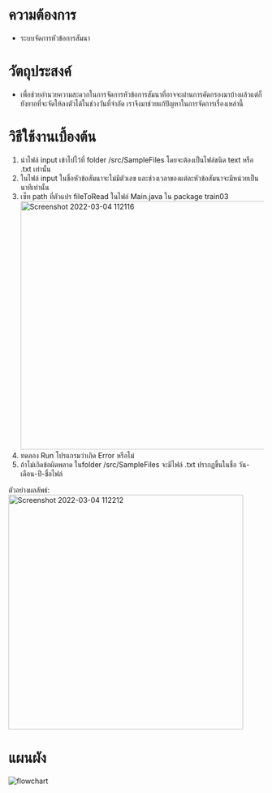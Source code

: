 # ความต้องการ
* ระบบจัดการหัวข้อการสัมนา

# วัตถุประสงค์
* เพื่อช่วยอำนวยความสะดวกในการจัดการหัวข้อการสัมนาที่อาจจะผ่านการคัดกรองมาบ้างแล้วแต่ก็ยังยากที่จะจัดให้ลงตัวได้ในช่วงวันที่จำกัด เราจึงมาช่วยแก้ปัญหาในการจัดการเรื่องเหล่านี้

# วิธีใช้งานเบื้องต้น

1. นำไฟล์ input เข้าไปไว้ที่ folder /src/SampleFiles โดยจะต้องเป็นไฟล์ชนิด text หรือ .txt เท่านั้น<br />
2. ในไฟล์ input ในชื่อหัวข้อสัมนาจะไม่มีตัวเลข และช่วงเวลาของแต่ละหัวข้อสัมนาจะมีหน่วยเป็นนาทีเท่านั้น
3. เซ็ท path ที่ตัวแปร fileToRead ในไฟล์ Main.java ใน package train03<br />
<img width="489" alt="Screenshot 2022-03-04 112116" src="https://user-images.githubusercontent.com/84006033/156698939-91868ef8-b5c0-49f9-91f5-d14e6792ce4e.png"><br />
3. ทดลอง Run โปรแกรมว่าเกิด Error หรือไม่<br />
4. ถ้าไม่เกิดข้อผิดพลาด ในfolder /src/SampleFiles จะมีไฟล์ .txt ปรากฏขึ้นในชื่อ วัน-เดือน-ปี-ชื่อไฟล์<br />

ตัวอย่างผลลัพธ์: <br />
<img width="462" alt="Screenshot 2022-03-04 112212" src="https://user-images.githubusercontent.com/84006033/156699415-678b58bd-f137-4372-84d8-ceabf922f31d.png"><br />

# แผนผัง
![flowchart](https://user-images.githubusercontent.com/84006033/156701578-733a42d1-756a-400d-b8b1-f220e1aaaa9b.png)
